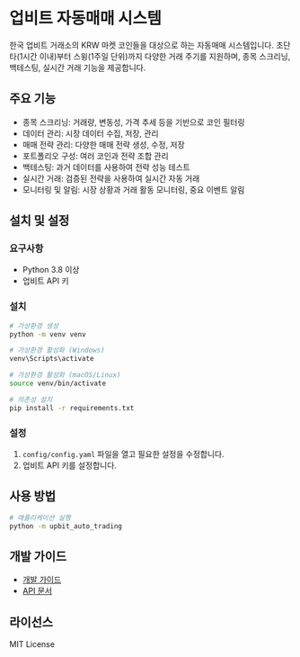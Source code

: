 # 업비트 자동매매 시스템

한국 업비트 거래소의 KRW 마켓 코인들을 대상으로 하는 자동매매 시스템입니다. 초단타(1시간 이내)부터 스윙(1주일 단위)까지 다양한 거래 주기를 지원하며, 종목 스크리닝, 백테스팅, 실시간 거래 기능을 제공합니다.

## 주요 기능

- 종목 스크리닝: 거래량, 변동성, 가격 추세 등을 기반으로 코인 필터링
- 데이터 관리: 시장 데이터 수집, 저장, 관리
- 매매 전략 관리: 다양한 매매 전략 생성, 수정, 저장
- 포트폴리오 구성: 여러 코인과 전략 조합 관리
- 백테스팅: 과거 데이터를 사용하여 전략 성능 테스트
- 실시간 거래: 검증된 전략을 사용하여 실시간 자동 거래
- 모니터링 및 알림: 시장 상황과 거래 활동 모니터링, 중요 이벤트 알림

## 설치 및 설정

### 요구사항

- Python 3.8 이상
- 업비트 API 키

### 설치

```bash
# 가상환경 생성
python -m venv venv

# 가상환경 활성화 (Windows)
venv\Scripts\activate

# 가상환경 활성화 (macOS/Linux)
source venv/bin/activate

# 의존성 설치
pip install -r requirements.txt
```

### 설정

1. `config/config.yaml` 파일을 열고 필요한 설정을 수정합니다.
2. 업비트 API 키를 설정합니다.

## 사용 방법

```bash
# 애플리케이션 실행
python -m upbit_auto_trading
```

## 개발 가이드

- [개발 가이드](docs/development_guide.md)
- [API 문서](docs/api_docs.md)

## 라이선스

MIT License